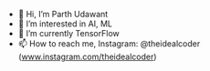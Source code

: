 - 👋 Hi, I’m Parth Udawant
- 👀 I’m interested in AI, ML
- 🌱 I’m currently TensorFlow
- 📫 How to reach me, Instagram: @theidealcoder (www.instagram.com/theidealcoder)
